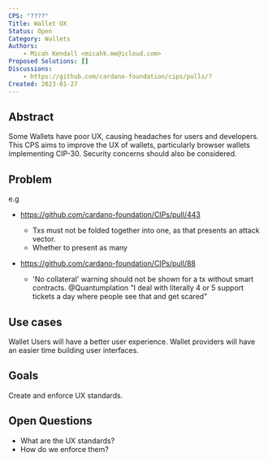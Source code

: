 ```yaml
---
CPS: "????"
Title: Wallet UX
Status: Open
Category: Wallets
Authors:
    - Micah Kendall <micahk.me@icloud.com>
Proposed Solutions: []
Discussions:
    - https://github.com/cardano-foundation/cips/pulls/?
Created: 2023-01-27
---
```


## Abstract
Some Wallets have poor UX, causing headaches for users and developers. This CPS aims to improve the UX of wallets, particularly browser wallets implementing CIP-30. Security concerns should also be considered.

## Problem
<!-- A more elaborate description of the problem and its context. This section should explain what motivates the writing of the CPS document. -->

e.g
- https://github.com/cardano-foundation/CIPs/pull/443
    - Txs must not be folded together into one, as that presents an attack vector.
    - Whether to present as many 

- https://github.com/cardano-foundation/CIPs/pull/88
    - 'No collateral' warning should not be shown for a tx without smart contracts. @Quantumplation "I deal with literally 4 or 5 support tickets a day where people see that and get scared"


## Use cases
Wallet Users will have a better user experience. Wallet providers will have an easier time building user interfaces.

## Goals
Create and enforce UX standards.

## Open Questions
- What are the UX standards?
- How do we enforce them?
